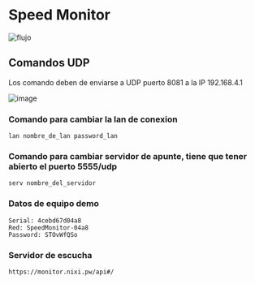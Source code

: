 # Speed Monitor
![flujo](https://github.com/irvinvp/SpeedMonitor/actions/workflows/main.yml/badge.svg)

## Comandos UDP
Los comando deben de enviarse a UDP puerto 8081 a la IP 192.168.4.1 

![image](https://user-images.githubusercontent.com/10320683/178340747-c1d09ced-df1a-4651-99c4-961c5e01ac1d.png)
### Comando para cambiar la lan de conexion
```
lan nombre_de_lan password_lan
```
### Comando para cambiar servidor de apunte, tiene que tener abierto el puerto 5555/udp
```
serv nombre_del_servidor
```
### Datos de equipo demo
```
Serial: 4cebd67d04a8
Red: SpeedMonitor-04a8
Password: STOvWfQSo
```
### Servidor de escucha
```
https://monitor.nixi.pw/api#/
```
